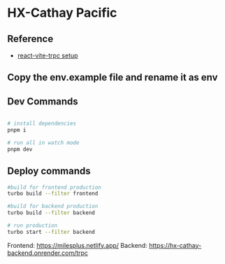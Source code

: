 # HX-Cathay Pacific

## Reference

- [react-vite-trpc setup](https://github.com/kuubson/react-vite-trpc#-the-challenge)

## Copy the env.example file and rename it as env

## Dev Commands

```bash

# install dependencies
pnpm i

# run all in watch mode
pnpm dev

```

## Deploy commands

```bash
#build for frontend production
turbo build --filter frontend

#build for backend production
turbo build --filter backend

# run production
turbo start --filter backend
```

Frontend: https://milesplus.netlify.app/
Backend: https://hx-cathay-backend.onrender.com/trpc

